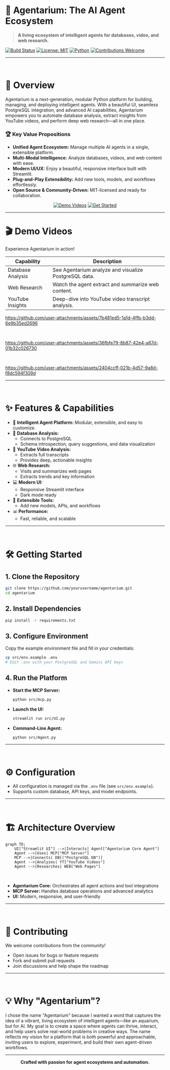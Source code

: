<!-- PROJECT HEADER -->
# 🤖 Agentarium: The AI Agent Ecosystem

> **A living ecosystem of intelligent agents for databases, video, and web research.**

[![Build Status](https://img.shields.io/badge/build-passing-brightgreen?style=flat-square)](https://github.com/yourusername/agentarium/actions)
[![License: MIT](https://img.shields.io/badge/license-MIT-blue.svg?style=flat-square)](LICENSE)
[![Python](https://img.shields.io/badge/python-3.9%2B-blue?style=flat-square)](https://www.python.org/)
[![Contributions Welcome](https://img.shields.io/badge/contributions-welcome-orange?style=flat-square)](CONTRIBUTING.md)

---

<br>

# 🌟 Overview

Agentarium is a next-generation, modular Python platform for building, managing, and deploying intelligent agents. With a beautiful UI, seamless PostgreSQL integration, and advanced AI capabilities, Agentarium empowers you to automate database analysis, extract insights from YouTube videos, and perform deep web research—all in one place.

### 🏆 Key Value Propositions
- **Unified Agent Ecosystem:** Manage multiple AI agents in a single, extensible platform.
- **Multi-Modal Intelligence:** Analyze databases, videos, and web content with ease.
- **Modern UI/UX:** Enjoy a beautiful, responsive interface built with Streamlit.
- **Plug-and-Play Extensibility:** Add new tools, models, and workflows effortlessly.
- **Open Source & Community-Driven:** MIT-licensed and ready for collaboration.

<div align="center">
    <a href="#-demo-videos"><img src="https://img.shields.io/badge/Watch-Demo%20Videos-blue?style=for-the-badge&logo=youtube" alt="Demo Videos"></a>
    <a href="#-getting-started"><img src="https://img.shields.io/badge/Get%20Started-Now-brightgreen?style=for-the-badge" alt="Get Started"></a>
</div>

---

# 🎬 Demo Videos

Experience Agentarium in action!

| Capability         | Description                                          |
|-------------------|-------------------------------------------------------|
| Database Analysis | See Agentarium analyze and visualize PostgreSQL data. |
| Web Research      | Watch the agent extract and summarize web content. |
| YouTube Insights  | Deep-dive into YouTube video transcript analysis. |

https://github.com/user-attachments/assets/7b481ed5-1a1d-4ffb-b3dd-6e9b35ed2696

<br>

https://github.com/user-attachments/assets/36fbfe79-8b87-42e4-a67d-01b32c026730

<br>

https://github.com/user-attachments/assets/2404ccff-021b-4d57-9a8d-f8dc594f309d

---

<br>

# ✨ Features & Capabilities

- 🧠 **Intelligent Agent Platform:** Modular, extensible, and easy to customize.
- 🐘 **Database Analysis:**
  - Connects to PostgreSQL
  - Schema introspection, query suggestions, and data visualization
- 🎥 **YouTube Video Analysis:**
  - Extracts full transcripts
  - Provides deep, actionable insights
- 🌐 **Web Research:**
  - Visits and summarizes web pages
  - Extracts trends and key information
- 💻 **Modern UI:**
  - Responsive Streamlit interface
  - Dark mode ready
- 🔌 **Extensible Tools:**
  - Add new models, APIs, and workflows
- 📊 **Performance:**
  - Fast, reliable, and scalable

---

<br>

# 🛠️ Getting Started

## 1. Clone the Repository
```bash
git clone https://github.com/yourusername/agentarium.git
cd agentarium
```

## 2. Install Dependencies
```bash
pip install -r requirements.txt
```

## 3. Configure Environment
Copy the example environment file and fill in your credentials:
```bash
cp src/env.example .env
# Edit .env with your PostgreSQL and Gemini API keys
```

## 4. Run the Platform
- **Start the MCP Server:**
  ```bash
  python src/mcp.py
  ```
- **Launch the UI:**
  ```bash
  streamlit run src/UI.py
  ```
- **Command-Line Agent:**
  ```bash
  python src/Agent.py
  ```

---

<br>

# ⚙️ Configuration

- All configuration is managed via the `.env` file (see `src/env.example`).
- Supports custom database, API keys, and model endpoints.

---

<br>

# 🏗️ Architecture Overview

```mermaid
graph TD;
    UI["Streamlit UI"] -->|Interacts| Agent["Agentarium Core Agent"]
    Agent -->|Uses| MCP["MCP Server"]
    MCP -->|Connects| DB[("PostgreSQL DB")]
    Agent -->|Analyzes| YT["YouTube Videos"]
    Agent -->|Researches| WEB["Web Pages"]
```

<br>

- **Agentarium Core:** Orchestrates all agent actions and tool integrations
- **MCP Server:** Handles database operations and advanced analytics
- **UI:** Modern, responsive, and user-friendly

---

<br>

# 🤝 Contributing

We welcome contributions from the community!

- Open issues for bugs or feature requests
- Fork and submit pull requests
- Join discussions and help shape the roadmap

---

<br>

# 💡 Why "Agentarium"?

I chose the name "Agentarium" because I wanted a word that captures the idea of a vibrant, living ecosystem of intelligent agents—like an aquarium, but for AI. My goal is to create a space where agents can thrive, interact, and help users solve real-world problems in creative ways. The name reflects my vision for a platform that is both powerful and approachable, inviting users to explore, experiment, and build their own agent-driven workflows.

---

<div align="center">
  <strong>Crafted with passion for agent ecosystems and automation.</strong>
</div> 
